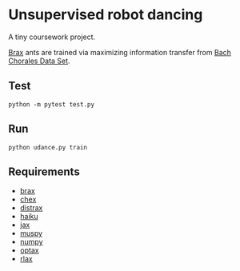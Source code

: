 # Unsupervised robot dancing

A tiny coursework project.

[Brax](https://github.com/google/brax) ants are trained via maximizing information transfer from
[Bach Chorales Data Set](https://archive.ics.uci.edu/ml/datasets/Bach+Chorales).

## Test

```
python -m pytest test.py
```

## Run

```
python udance.py train
```

## Requirements
- [brax](https://github.com/google/brax)
- [chex](https://github.com/deepmind/chex)
- [distrax](https://github.com/deepmind/distrax)
- [haiku](https://github.com/deepmind/dm-haiku)
- [jax](https://github.com/google/jax)
- [muspy](https://github.com/salu133445/muspy)
- [numpy](https://numpy.org/)
- [optax](https://github.com/deepmind/optax)
- [rlax](https://github.com/deepmind/rlax)
